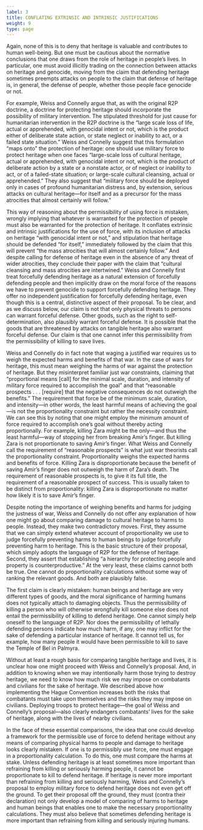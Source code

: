 ```yaml
---
label: 3
title: CONFLATING EXTRINSIC AND INTRINSIC JUSTIFICATIONS
weight: 9
type: page
---
```


Again, none of this is to deny that heritage is valuable and contributes to human well-being. But one must be cautious about the normative conclusions that one draws from the role of heritage in people’s lives. In particular, one must avoid illicitly trading on the connection between attacks on heritage and genocide, moving from the claim that defending heritage sometimes preempts attacks on people to the claim that defense of heritage is, in general, the defense of people, whether those people face genocide or not.

For example, Weiss and Connelly argue that, as with the original R2P doctrine, a doctrine for protecting heritage should incorporate the possibility of military intervention. The stipulated threshold for just cause for humanitarian intervention in the R2P doctrine is the “large scale loss of life, actual or apprehended, with genocidal intent or not, which is the product either of deliberate state action, or state neglect or inability to act, or a failed state situation.”  Weiss and Connelly suggest that this formulation “maps onto” the protection of heritage: one should use military force to protect heritage when one faces “large-scale loss of cultural heritage, actual or apprehended, with genocidal intent or not, which is the product of deliberate action by a state or a nonstate actor, or of neglect or inability to act, or of a failed-state situation; or large-scale cultural cleansing, actual or apprehended.”  They also suggest that “military force should be deployed only in cases of profound humanitarian distress and, by extension, serious attacks on cultural heritage—for itself and as a precursor for the mass atrocities that almost certainly will follow.”  

This way of reasoning about the permissibility of using force is mistaken, wrongly implying that whatever is warranted for the protection of people must also be warranted for the protection of heritage. It conflates extrinsic and intrinsic justifications for the use of force, with its inclusion of attacks on heritage “with genocidal intent or not,”  and stipulation that heritage should be defended “for itself,” immediately followed by the claim that this will prevent “the mass atrocities that will almost certainly follow.”  And despite calling for defense of heritage even in the absence of any threat of wider atrocities, they conclude their paper with the claim that “cultural cleansing and mass atrocities are intertwined.”  Weiss and Connelly first treat forcefully defending heritage as a natural extension of forcefully defending people and then implicitly draw on the moral force of the reasons we have to prevent genocide to support forcefully defending heritage. They offer no independent justification for forcefully defending heritage, even though this is a central, distinctive aspect of their proposal. To be clear, and as we discuss below, our claim is not that only physical threats to persons can warrant forceful defense. Other goods, such as the right to self-determination, also plausibly warrant forceful defense.  It is possible that the goods that are threatened by attacks on tangible heritage also warrant forceful defense. Our claim is that one cannot infer this permissibility from the permissibility of killing to save lives.

Weiss and Connelly do in fact note that waging a justified war requires us to weigh the expected harms and benefits of that war. In the case of wars for heritage, this must mean weighing the harms of war against the protection of heritage. But they misinterpret familiar just war constraints, claiming that “proportional means [call] for the minimal scale, duration, and intensity of military force required to accomplish the goal” and that “reasonable prospects . . . [require] that the negative consequences do not outweigh the benefits.”  The requirement that force be of the minimum scale, duration, and intensity—in other words, the least harmful means of achieving the goal—is not the proportionality constraint but rather the necessity constraint.  We can see this by noting that one might employ the minimum amount of force required to accomplish one’s goal without thereby acting proportionally. For example, killing Zara might be the only—and thus the least harmful—way of stopping her from breaking Amir’s finger. But killing Zara is not proportionate to saving Amir’s finger. What Weiss and Connelly call the requirement of “reasonable prospects” is what just war theorists call the proportionality constraint. Proportionality weighs the expected harms and benefits of force. Killing Zara is disproportionate because the benefit of saving Amir’s finger does not outweigh the harm of Zara’s death. The requirement of reasonable prospects is, to give it its full title, the requirement of a reasonable prospect of success. This is usually taken to be distinct from proportionality: killing Zara is disproportionate no matter how likely it is to save Amir’s finger.  

Despite noting the importance of weighing benefits and harms for judging the justness of war, Weiss and Connelly do not offer any explanation of how one might go about comparing damage to cultural heritage to harms to people.  Instead, they make two contradictory moves. First, they assume that we can simply extend whatever account of proportionality we use to judge forcefully preventing harms to human beings to judge forcefully preventing harm to heritage. This is the basic structure of their proposal, which simply adopts the language of R2P for the defense of heritage. Second, they assert that establishing “a hierarchy for protecting people and property is counterproductive.”  At the very least, these claims cannot both be true. One cannot do proportionality calculations without some way of ranking the relevant goods. And both are plausibly false.

The first claim is clearly mistaken: human beings and heritage are very different types of goods, and the moral significance of harming humans does not typically attach to damaging objects. Thus the permissibility of killing a person who will otherwise wrongfully kill someone else does not entail the permissibility of killing to defend heritage. One cannot simply help oneself to the language of R2P. Nor does the permissibility of lethally defending persons indicate how much harm, if any, one may inflict for the sake of defending a particular instance of heritage. It cannot tell us, for example, how many people it would have been permissible to kill to save the Temple of Bel in Palmyra.

Without at least a rough basis for comparing tangible heritage and lives, it is unclear how one might proceed with Weiss and Connelly’s proposal. And, in addition to knowing when we may intentionally harm those trying to destroy heritage, we need to know how much risk we may impose on combatants and civilians for the sake of heritage. We described above how implementing the Hague Convention increases both the risks that combatants must take upon themselves and the risks they may impose on civilians. Deploying troops to protect heritage—the goal of Weiss and Connelly’s proposal—also clearly endangers combatants’ lives for the sake of heritage, along with the lives of nearby civilians.

In the face of these essential comparisons, the idea that one could develop a framework for the permissible use of force to defend heritage without any means of comparing physical harms to people and damage to heritage looks clearly mistaken. If one is to permissibly use force, one must engage in a proportionality calculation. To do this, one must compare the harms at stake. Unless defending heritage is at least sometimes more important than refraining from killing or seriously harming people, it cannot be proportionate to kill to defend heritage. If heritage is never more important than refraining from killing and seriously harming, Weiss and Connelly’s proposal to employ military force to defend heritage does not even get off the ground. To get their proposal off the ground, they must (contra their declaration) not only develop a model of comparing of harms to heritage and human beings that enables one to make the necessary proportionality calculations. They must also believe that sometimes defending heritage is more important than refraining from killing and seriously injuring humans.
